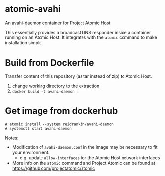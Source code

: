 atomic-avahi
==
An avahi-daemon container for Project Atomic Host

This essentially provides a broadcast DNS responder inside a container
running on an Atomic Host.  It integrates with the `atomic` command
to make installation simple.

Build from Dockerfile
==
Transfer content of this repository (as tar instead of zip) to Atomic Host.

1. change working directory to the extraction
2. `docker build -t avahi-daemon .`


Get image from dockerhub
==
    # atomic install --system reidrankin/avahi-daemon
    # systemctl start avahi-daemon

Notes:

* Modification of `avahi-daemon.conf` in the image may be necessary to
  fit your environment.
  - e.g. update `allow-interfaces` for the Atomic Host network interfaces
* More info on the `atomic` command and Project Atomic can be found at
  <https://github.com/projectatomic/atomic>
